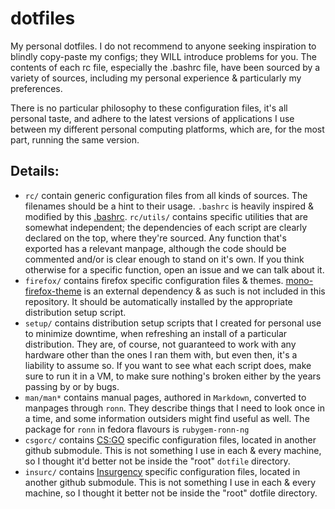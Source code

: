 # dotfiles
My personal dotfiles. I do not recommend to anyone seeking inspiration to blindly copy-paste my configs; they WILL introduce problems for you. The contents of each rc file, especially the .bashrc file, have been sourced by a variety of sources, including my personal experience & particularly my preferences.

There is no particular philosophy to these configuration files, it's all personal taste, and adhere to the latest versions of applications I use between my different personal computing platforms, which are, for the most part, running the same version.

## Details:

- `rc/` contain generic configuration files from all kinds of sources. The filenames should be a hint to their usage. `.bashrc` is heavily inspired & modified by this [.bashrc](https://gist.github.com/zachbrowne/8bc414c9f30192067831fafebd14255c). `rc/utils/` contains specific utilities that are somewhat independent; the dependencies of each script are clearly declared on the top, where they're sourced. Any function that's exported has a relevant manpage, although the code should be commented and/or is clear enough to stand on it's own. If you think otherwise for a specific function, open an issue and we can talk about it.
- `firefox/` contains firefox specific configuration files & themes. [mono-firefox-theme](https://github.com/witalihirsch/Mono-firefox-theme) is an external dependency & as such is not included in this repository. It should be automatically installed by the appropriate distribution setup script.
- `setup/` contains distribution setup scripts that I created for personal use to minimize downtime, when refreshing an install of a particular distribution. They are, of course, not guaranteed to work with any hardware other than the ones I ran them with, but even then, it's a liability to assume so. If you want to see what each script does, make sure to run it in a VM, to make sure nothing's broken either by the years passing by or by bugs.
- `man/man*` contains manual pages, authored in `Markdown`, converted to manpages through `ronn`. They describe things that I need to look once in a time, and some information outsiders might find useful as well. The package for `ronn` in fedora flavours is `rubygem-ronn-ng`
- `csgorc/` contains [CS:GO](https://store.steampowered.com/app/730/CounterStrike_Global_Offensive/) specific configuration files, located in another github submodule. This is not something I use in each & every machine, so I thought it'd better not be inside the "root" `dotfile` directory.
- `insurc/` contains [Insurgency](https://store.steampowered.com/app/222880/Insurgency/) specific configuration files, located in another github submodule. This is not something I use in each & every machine, so I thought it better not be inside the "root" dotfile directory.
